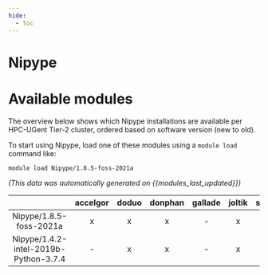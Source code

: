 ```yaml
---
hide:
  - toc
---
```


Nipype
======

# Available modules


The overview below shows which Nipype installations are available per HPC-UGent Tier-2 cluster, ordered based on software version (new to old).

To start using Nipype, load one of these modules using a `module load` command like:

```shell
module load Nipype/1.8.5-foss-2021a
```

*(This data was automatically generated on {{modules_last_updated}})*  

| |accelgor|doduo|donphan|gallade|joltik|shinx|skitty|
| :---: | :---: | :---: | :---: | :---: | :---: | :---: | :---: |
|Nipype/1.8.5-foss-2021a|x|x|x|-|x|-|-|
|Nipype/1.4.2-intel-2019b-Python-3.7.4|-|x|x|-|x|-|-|
